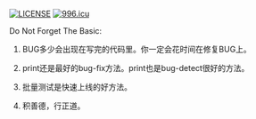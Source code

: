 [![LICENSE](https://img.shields.io/badge/license-Anti%20996-blue.svg)](https://github.com/996icu/996.ICU/blob/master/LICENSE)
[![996.icu](https://img.shields.io/badge/link-996.icu-red.svg)](https://996.icu)

Do Not Forget The Basic:

1) BUG多少会出现在写完的代码里。你一定会花时间在修复BUG上。

2) print还是最好的bug-fix方法。print也是bug-detect很好的方法。

3) 批量测试是快速上线的好方法。

4) 积善德，行正道。

<meta name="google-site-verification" content="8NeXeopl0Y7RpgHgRilAMtTLuzHTNav3LpL8MA7lj1A" />

